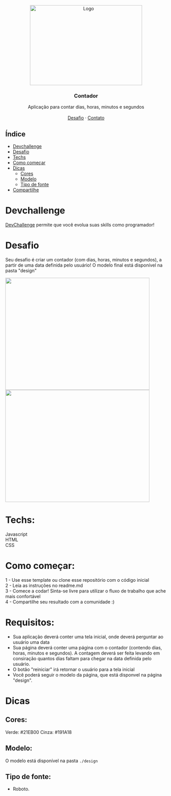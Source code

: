 <p align="center">
  <a href="http://www.freepik.com">
    <img src="https://i.ibb.co/RzmJtXK/mockuper-5.png" alt="Logo" width="350" height="250">
  </a>

  <h3 align="center">Contador</h3>

  <p align="center">
    Aplicação para contar dias, horas, minutos e segundos
       <br />
    <br />
    <a href="https://github.com/ryuvi/Contador">Desafio</a>
    ·
    <a href="https://www.linkedin.com/in/lorenagmontes/">Contato</a>
  </p>
</p>

## Índice

- [Devchallenge](#devchallenge)
- [Desafio](#desafio)
- [Techs](#techs)
- [Como começar](#como-começar)
- [Dicas](#dicas)
  - [Cores](#cores)
  - [Modelo](#modelo)
  - [Tipo de fonte](#tipo-de-fonte)
- [Compartilhe](#compartilhe)

# Devchallenge

<a href="https://devchallenge.now.sh/"> DevChallenge</a> permite que você evolua suas skills como programador!

# Desafio

Seu desafio é criar um contador (com dias, horas, minutos e segundos), a partir de uma data definida pelo usuário! O modelo final está disponível na pasta "design"

<img src="https://i.ibb.co/HhNTTzB/mockuper-6.png" width="450" height="350">
<img src="https://i.ibb.co/9cMFW5s/mockuper-7.png" width="450" height="350">

# Techs:

Javascript<br>
HTML<br>
CSS<br>

# Como começar:

1 - Use esse template ou clone esse repositório com o código inicial<br>
2 - Leia as instruções no readme.md<br>
3 - Comece a codar! Sinta-se livre para utilizar o fluxo de trabalho que ache mais confortável<br>
4 - Compartilhe seu resultado com a comunidade :)<br>

# Requisitos:

- Sua aplicação deverá conter uma tela inicial, onde deverá perguntar ao usuário uma data<br>
- Sua página deverá conter uma página com o contador (contendo dias, horas, minutos e segundos). A contagem deverá ser feita levando em consiração quantos dias faltam para chegar na data definida pelo usuário.
- O botão "reiniciar" irá retornar o usuário para a tela inicial
- Você poderá seguir o modelo da página, que está disponvel na página "design".

# Dicas

## Cores:

Verde: #21EB00
Cinza: #191A18

## Modelo:

O modelo está disponível na pasta `./design`<br>

## Tipo de fonte:

- Roboto.<br>
